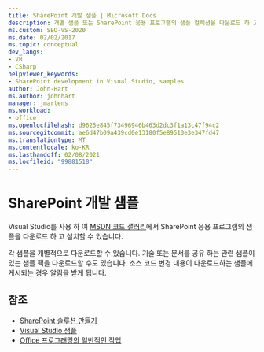 ```yaml
---
title: SharePoint 개발 샘플 | Microsoft Docs
description: 개별 샘플 또는 SharePoint 응용 프로그램의 샘플 컬렉션을 다운로드 하 고 설치 하는 방법에 대 한 정보를 가져옵니다.
ms.custom: SEO-VS-2020
ms.date: 02/02/2017
ms.topic: conceptual
dev_langs:
- VB
- CSharp
helpviewer_keywords:
- SharePoint development in Visual Studio, samples
author: John-Hart
ms.author: johnhart
manager: jmartens
ms.workload:
- office
ms.openlocfilehash: d9625e845f73496946b463d2dc3f1a13c47f94c2
ms.sourcegitcommit: ae6d47b09a439cd0e13180f5e89510e3e347fd47
ms.translationtype: MT
ms.contentlocale: ko-KR
ms.lasthandoff: 02/08/2021
ms.locfileid: "99881518"
---
```

# <a name="sharepoint-development-samples"></a>SharePoint 개발 샘플
  Visual Studio를 사용 하 여 [MSDN 코드 갤러리](https://code.msdn.microsoft.com/)에서 SharePoint 응용 프로그램의 샘플을 다운로드 하 고 설치할 수 있습니다.

 각 샘플을 개별적으로 다운로드할 수 있습니다. 기술 또는 문서를 공유 하는 관련 샘플이 있는 샘플 팩을 다운로드할 수도 있습니다. 소스 코드 변경 내용이 다운로드하는 샘플에 게시되는 경우 알림을 받게 됩니다.

## <a name="see-also"></a>참조
- [SharePoint 솔루션 만들기](../sharepoint/create-sharepoint-solutions.md)
- [Visual Studio 샘플](https://code.msdn.microsoft.com/vstudio)
- [Office 프로그래밍의 일반적인 작업](../vsto/common-tasks-in-office-programming.md)
